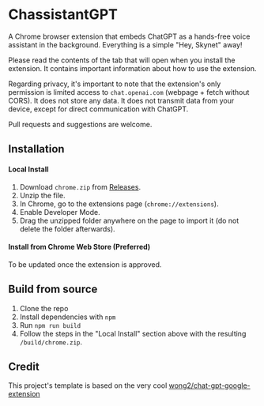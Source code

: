 # ChassistantGPT

A Chrome browser extension that embeds ChatGPT as a hands-free voice assistant in the background. Everything is a simple "Hey, Skynet" away!

Please read the contents of the tab that will open when you install the extension. It contains important information about how to use the extension.

Regarding privacy, it's important to note that the extension's only permission is limited access to `chat.openai.com` (webpage + fetch without CORS).
It does not store any data. It does not transmit data from your device, except for direct communication with ChatGPT.

Pull requests and suggestions are welcome.

## Installation

#### Local Install

1. Download `chrome.zip` from [Releases](https://github.com/idosal/assistant-chat-gpt/releases).
2. Unzip the file.
3. In Chrome, go to the extensions page (`chrome://extensions`).
4. Enable Developer Mode.
5. Drag the unzipped folder anywhere on the page to import it (do not delete the folder afterwards).

#### Install from Chrome Web Store (Preferred)

To be updated once the extension is approved.

## Build from source

1. Clone the repo
2. Install dependencies with `npm`
3. Run `npm run build`
4. Follow the steps in the "Local Install" section above with the resulting `/build/chrome.zip`.

## Credit

This project's template is based on the very cool [wong2/chat-gpt-google-extension](https://github.com/wong2/chat-gpt-google-extensione)
